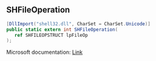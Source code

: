 ## SHFileOperation

```csharp
[DllImport("shell32.dll", CharSet = CharSet.Unicode)]
public static extern int SHFileOperation(
   ref SHFILEOPSTRUCT lpFileOp
);
```

Microsoft documentation: [Link](https://docs.microsoft.com/en-us/windows/win32/api/shellapi/nf-shellapi-shfileoperationw)
